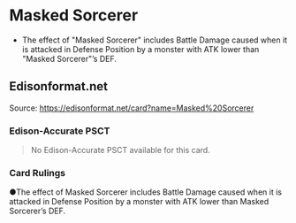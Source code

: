 # Masked Sorcerer

*   The effect of "Masked Sorcerer" includes Battle Damage caused when it is attacked in Defense Position by a monster with ATK lower than "Masked Sorcerer"’s DEF.

## Edisonformat.net

Source: https://edisonformat.net/card?name=Masked%20Sorcerer

### Edison-Accurate PSCT

> No Edison-Accurate PSCT available for this card.

### Card Rulings

●The effect of Masked Sorcerer includes Battle Damage caused when it is attacked in Defense Position by a monster with ATK lower than Masked Sorcerer’s DEF.
            